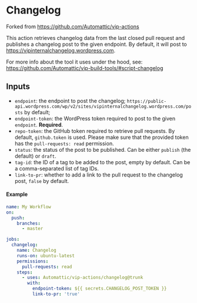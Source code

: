# Changelog

Forked from https://github.com/Automattic/vip-actions

This action retrieves changelog data from the last closed pull request and publishes a changelog post to the given endpoint. By default, it will post to https://vipinternalchangelog.wordpress.com.

For more info about the tool it uses under the hood, see: https://github.com/Automattic/vip-build-tools/#script-changelog

## Inputs

  * `endpoint`: the endpoint to post the changelog; `https://public-api.wordpress.com/wp/v2/sites/vipinternalchangelog.wordpress.com/posts` by default;
  * `endpoint-token`: the WordPress token required to post to the given `endpoint`. **Required**.
  * `repo-token`: the GitHub token required to retrieve pull requests. By default, `github.token` is used. Please make sure that the provided token has the `pull-requests: read` permission.
  * `status`: the status of the post to be published. Can be either `publish` (the default) or `draft`.
  * `tag-id`: the ID of a tag to be added to the post, empty by default. Can be a comma-separated list of tag IDs.
  * `link-to-pr`: whether to add a link to the pull request to the changelog post, `false` by default.

#### Example

```yaml
name: My Workflow
on:
  push:
    branches:
      - master

jobs:
  changelog:
    name: Changelog
    runs-on: ubuntu-latest
    permissions:
      pull-requests: read
    steps:
      - uses: Automattic/vip-actions/changelog@trunk
        with:
          endpoint-token: ${{ secrets.CHANGELOG_POST_TOKEN }}
          link-to-pr: 'true'
```
